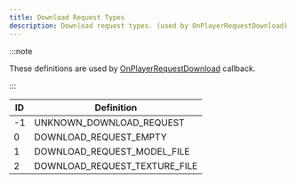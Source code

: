 ```yaml
---
title: Download Request Types
description: Download request types. (used by OnPlayerRequestDownload)
---
```


:::note

These definitions are used by [OnPlayerRequestDownload](../callbacks/OnPlayerRequestDownload) callback.

:::

| ID | Definition                    |
|----|-------------------------------|
| -1 | UNKNOWN_DOWNLOAD_REQUEST      |
| 0  | DOWNLOAD_REQUEST_EMPTY        |
| 1  | DOWNLOAD_REQUEST_MODEL_FILE   |
| 2  | DOWNLOAD_REQUEST_TEXTURE_FILE |
